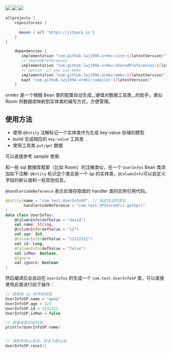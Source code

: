  [![](https://jitpack.io/v/lwj1994/ormkv.svg)](https://jitpack.io/#lwj1994/ormkv)
 ![](https://img.shields.io/badge/build-passing-green.svg)
 ![](https://img.shields.io/badge/license-MIT-orange.svg)

```gradle
allprojects {
    repositories {
      ...
      maven { url 'https://jitpack.io'}
    }
}
```

```gradle
	dependencies {
	   implementation "com.github.lwj1994.ormkv:core:${latestVersion}""
	   // sharedPreferences
	   implementation "com.github.lwj1994.ormkv:sharedPreferences:${latestVersion}"
	   // option :if you use mmkv
	   implementation "com.github.lwj1994.ormkv:mmkv:${latestVersion}"
	   kapt "com.github.lwj1994.ormkv:compiler:${latestVersion}"
	}
```

ormkv 是一个根据 Bean 类的配置自动生成__键值对数据工具类__的助手，类似 Room 将数据库映射到实体类的编写方式，方便管理。

## 使用方法

* 使用 `@Entity` 注解标记一个实体类作为生成 key-value 存储的模型
* build 生成相应的 `key-value` 工具类
* 使用工具类 `put/get` 数据 

可以直接参考 sample 使用.


和一些 sql 数据库框架（比如 Room）的注解类似，在一个 `UserInfos` Bean 类添加如下注解:
`@Entity` 标识这个类会是一个 sp 的实体类，`@ColumnInfo`可以自定义字段的默认值和一些其他信息。

`@handlerCodeReference` 表示处理存取值的 handler 类的实例引用代码。

```kotlin
@Entity(name = "com.test.UserInfoSP", // 指定生成的类名
        handlerCodeReference = "com.test.SPStoreUtil.getSp()"
)
data class UserInfos(
    @ColumnInfo(defValue = "david")
    val name: String,
    @ColumnInfo(defValue = "12")
    val age: Int,
    @ColumnInfo(defValue = "12312312")
    val id: Long,
    @ColumnInfo(defValue = "false")
    val isMan: Boolean,
    @Ignore
    val ignore: Boolean
)
```

然后编译后会自动在 `UserInfos` 的生成一个 `com.test.UserInfoSP` 类，可以直接使用此类进行如下操作：

```kotlin
// 直接给 sp 的字段赋值
UserInfoSP.name = "qweq"
UserInfoSP.age = 123
UserInfoSP.id = 1231321
UserInfoSP.isMan = false

// 直接读取字段信息
println(UserInfoSP.name)


// 清除所有sp信息，恢复为默认值
UserInfoSP.reset()
```
